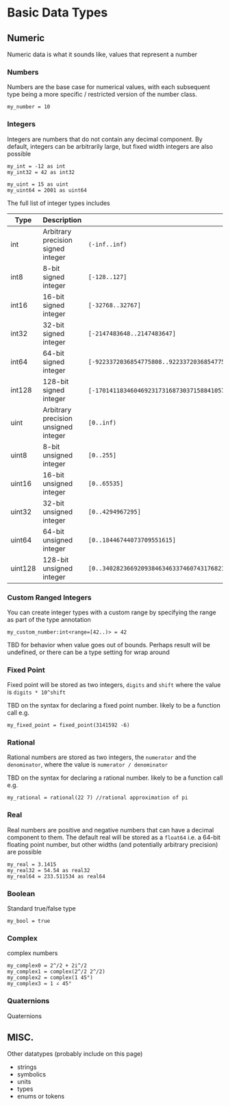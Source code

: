 # Basic Data Types

## Numeric

Numeric data is what it sounds like, values that represent a number

### Numbers

Numbers are the base case for numerical values, with each subsequent type being a more specific / restricted version of the number class.

```dewy
my_number = 10
```

### Integers

Integers are numbers that do not contain any decimal component. By default, integers can be arbitrarily large, but fixed width integers are also possible

```dewy
my_int = -12 as int
my_int32 = 42 as int32

my_uint = 15 as uint
my_uint64 = 2001 as uint64
```

The full list of integer types includes

| Type    | Description                          | Range                                                                                        |
| ------- | ------------------------------------ | -------------------------------------------------------------------------------------------- |
| int     | Arbitrary precision signed integer   | `(-inf..inf)`                                                                                |
| int8    | 8-bit signed integer                 | `[-128..127]`                                                                                |
| int16   | 16-bit signed integer                | `[-32768..32767]`                                                                            |
| int32   | 32-bit signed integer                | `[-2147483648..2147483647]`                                                                  |
| int64   | 64-bit signed integer                | `[-9223372036854775808..9223372036854775807]`                                                |
| int128  | 128-bit signed integer               | `[-170141183460469231731687303715884105728`&shy;`..170141183460469231731687303715884105727]` |
| uint    | Arbitrary precision unsigned integer | `[0..inf)`                                                                                   |
| uint8   | 8-bit unsigned integer               | `[0..255]`                                                                                   |
| uint16  | 16-bit unsigned integer              | `[0..65535]`                                                                                 |
| uint32  | 32-bit unsigned integer              | `[0..4294967295]`                                                                            |
| uint64  | 64-bit unsigned integer              | `[0..18446744073709551615]`                                                                  |
| uint128 | 128-bit unsigned integer             | `[0..340282366920938463463374607431768211455]`                                               |

### Custom Ranged Integers

You can create integer types with a custom range by specifying the range as part of the type annotation

```dewy
my_custom_number:int<range=[42..)> = 42
```

TBD for behavior when value goes out of bounds. Perhaps result will be undefined, or there can be a type setting for wrap around

### Fixed Point

Fixed point will be stored as two integers, `digits` and `shift` where the value is `digits * 10^shift`

TBD on the syntax for declaring a fixed point number. likely to be a function call e.g.

```dewy
my_fixed_point = fixed_point(3141592 -6)
```

### Rational

Rational numbers are stored as two integers, the `numerator` and the `denominator`, where the value is `numerator / denominator`

TBD on the syntax for declaring a rational number. likely to be a function call e.g.

```dewy
my_rational = rational(22 7) //rational approximation of pi
```

### Real

Real numbers are positive and negative numbers that can have a decimal component to them. The default real will be stored as a `float64` i.e. a 64-bit floating point number, but other widths (and potentially arbitrary precision) are possible

```dewy
my_real = 3.1415
my_real32 = 54.54 as real32
my_real64 = 233.511534 as real64
```

### Boolean

Standard true/false type

```dewy
my_bool = true
```

### Complex

complex numbers

```dewy
my_complex0 = 2^/2 + 2i^/2
my_complex1 = complex(2^/2 2^/2)
my_complex2 = complex(1 45°)
my_complex3 = 1 ∠ 45°
```

### Quaternions

Quaternions

## MISC.

Other datatypes (probably include on this page)

- strings
- symbolics
- units
- types
- enums or tokens
